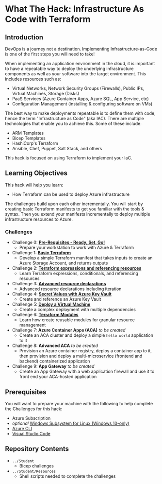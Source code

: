 # What The Hack: Infrastructure As Code with Terraform

## Introduction

DevOps is a journey not a destination. Implementing Infrastructure-as-Code is one of the first steps you will need to take!

When implementing an application environment in the cloud, it is important to have a repeatable way to deploy the underlying infrastructure components as well as your software into the target environment.  This includes resources such as:
- Virtual Networks, Network Security Groups (Firewalls), Public IPs, Virtual Machines, Storage (Disks)
- PaaS Services (Azure Container Apps, Azure SQL, App Service, etc)
- Configuration Management (installing & configuring software on VMs)

The best way to make deployments repeatable is to define them with code, hence the term "Infrastructure as Code" (aka IAC).  There are multiple technologies that enable you to achieve this. Some of these include:
- ARM Templates
- Bicep Templates
- HashiCorp's Terraform
- Ansible, Chef, Puppet, Salt Stack, and others

This hack is focused on using Terraform to implement your IaC.

## Learning Objectives

This hack will help you learn:
- How Terraform can be used to deploy Azure infrastructure

The challenges build upon each other incrementally. You will start by creating basic Terraform manifests to get you familiar with the tools & syntax.  Then you extend your manifests incrementally to deploy multiple infrastructure resources to Azure.

### Challenges

- Challenge 0: **[Pre-Requisites - Ready, Set, Go!](./Student/Terraform-Challenge-00.md)**
   - Prepare your workstation to work with Azure & Terraform
- Challenge 1: **[Basic Terraform](./Student/Terraform-Challenge-01.md)**
   - Develop a simple Terraform manifest that takes inputs to create an Azure Storage Account, and returns outputs
- Challenge 2: **[Terraform expressions and referencing resources](./Student/Terraform-Challenge-02.md)**
   - Learn Terraform expressions, conditionals, and referencing resources
- Challenge 3: **[Advanced resource declarations](./Student/Terraform-Challenge-03.md)**
   - Advanced resource declarations including iteration
- Challenge 4: **[Secret Values with Azure Key Vault](./Student/Terraform-Challenge-04.md)**
   - Create and reference an Azure Key Vault
- Challenge 5: **[Deploy a Virtual Machine](./Student/Terraform-Challenge-05.md)**
   - Create a complex deployment with multiple dependencies
- Challenge 6: **[Terraform Modules](./Student/Terraform-Challenge-06.md)**  
   - Learn how create reusable modules for granular resource management
 - Challenge 7: **Azure Container Apps (ACA)**  _to be created_
 	- Create an ACA cluster and deploy a simple `hello world` application to it
 - Challenge 8: **Advanced ACA**  _to be created_
   - Provision an Azure container registry, deploy a container app to it, then provision and deploy a multi-microservice (frontend and backend) containerized application
- Challenge 9: **App Gateway** _to be created_
	- Create an App Gateway with a web application firewall and use it to front end your ACA-hosted application



## Prerequisites

You will want to prepare your machine with the following to help complete the Challenges for this hack:

* Azure Subscription
* _optional_ [Windows Subsystem for Linux (Windows 10-only)](https://docs.microsoft.com/en-us/windows/wsl/install-win10)
* [Azure CLI](https://docs.microsoft.com/en-us/cli/azure/install-azure-cli)
* [Visual Studio Code](https://code.visualstudio.com/)


## Repository Contents 
- `../Student`
  - Bicep challenges
- `../Student/Resources`
  - Shell scripts needed to complete the challenges

